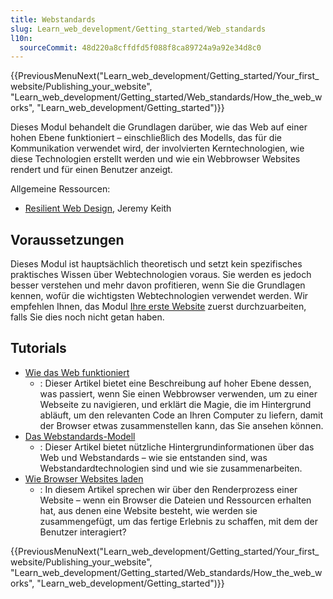 ```yaml
---
title: Webstandards
slug: Learn_web_development/Getting_started/Web_standards
l10n:
  sourceCommit: 48d220a8cffdfd5f088f8ca89724a9a92e34d8c0
---
```


{{PreviousMenuNext("Learn_web_development/Getting_started/Your_first_website/Publishing_your_website", "Learn_web_development/Getting_started/Web_standards/How_the_web_works", "Learn_web_development/Getting_started")}}

Dieses Modul behandelt die Grundlagen darüber, wie das Web auf einer hohen Ebene funktioniert – einschließlich des Modells, das für die Kommunikation verwendet wird, der involvierten Kerntechnologien, wie diese Technologien erstellt werden und wie ein Webbrowser Websites rendert und für einen Benutzer anzeigt.

Allgemeine Ressourcen:

- [Resilient Web Design](https://resilientwebdesign.com/), Jeremy Keith

## Voraussetzungen

Dieses Modul ist hauptsächlich theoretisch und setzt kein spezifisches praktisches Wissen über Webtechnologien voraus. Sie werden es jedoch besser verstehen und mehr davon profitieren, wenn Sie die Grundlagen kennen, wofür die wichtigsten Webtechnologien verwendet werden. Wir empfehlen Ihnen, das Modul [Ihre erste Website](/de/docs/Learn_web_development/Getting_started/Your_first_website) zuerst durchzuarbeiten, falls Sie dies noch nicht getan haben.

## Tutorials

- [Wie das Web funktioniert](/de/docs/Learn_web_development/Getting_started/Web_standards/How_the_web_works)
  - : Dieser Artikel bietet eine Beschreibung auf hoher Ebene dessen, was passiert, wenn Sie einen Webbrowser verwenden, um zu einer Webseite zu navigieren, und erklärt die Magie, die im Hintergrund abläuft, um den relevanten Code an Ihren Computer zu liefern, damit der Browser etwas zusammenstellen kann, das Sie ansehen können.
- [Das Webstandards-Modell](/de/docs/Learn_web_development/Getting_started/Web_standards/The_web_standards_model)
  - : Dieser Artikel bietet nützliche Hintergrundinformationen über das Web und Webstandards – wie sie entstanden sind, was Webstandardtechnologien sind und wie sie zusammenarbeiten.
- [Wie Browser Websites laden](/de/docs/Learn_web_development/Getting_started/Web_standards/How_browsers_load_websites)
  - : In diesem Artikel sprechen wir über den Renderprozess einer Website – wenn ein Browser die Dateien und Ressourcen erhalten hat, aus denen eine Website besteht, wie werden sie zusammengefügt, um das fertige Erlebnis zu schaffen, mit dem der Benutzer interagiert?

{{PreviousMenuNext("Learn_web_development/Getting_started/Your_first_website/Publishing_your_website", "Learn_web_development/Getting_started/Web_standards/How_the_web_works", "Learn_web_development/Getting_started")}}
